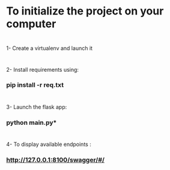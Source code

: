 # To initialize the project on your computer
#
1- Create a virtualenv and launch it

#
2- Install requirements using: 

### pip install -r req.txt 

#
3- Launch the flask app:

### python main.py*

#
4- To display available endpoints : 

 ### http://127.0.0.1:8100/swagger/#/